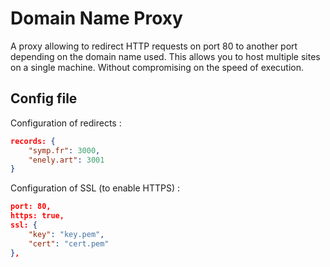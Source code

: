 # Domain Name Proxy

A proxy allowing to redirect HTTP requests on port 80 to another port depending on the domain name used. This allows you to host multiple sites on a single machine. Without compromising on the speed of execution. 

## Config file

Configuration of redirects :
```json
records: {
    "symp.fr": 3000,
    "enely.art": 3001
}
```

Configuration of SSL (to enable HTTPS) :
```json
port: 80,
https: true,
ssl: {
    "key": "key.pem",
    "cert": "cert.pem"
},
```

